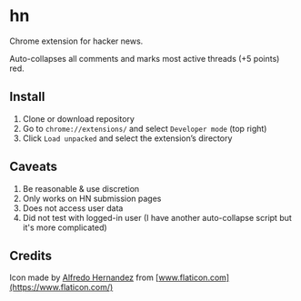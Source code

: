 # hn

Chrome extension for hacker news. 

Auto-collapses all comments and marks most active threads (+5 points) red. 

## Install

1. Clone or download repository
1. Go to `chrome://extensions/` and select `Developer mode` (top right)
1. Click `Load unpacked` and select the extension’s directory

## Caveats

1. Be reasonable & use discretion
1. Only works on HN submission pages
1. Does not access user data
1. Did not test with logged-in user (I have another auto-collapse script but it's more complicated)

## Credits

Icon made by [Alfredo Hernandez](https://www.flaticon.com/authors/alfredo-hernandez) from [www.flaticon.com](https://www.flaticon.com/)
